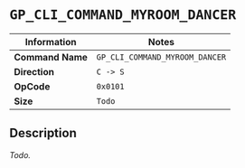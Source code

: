# `GP_CLI_COMMAND_MYROOM_DANCER`

| Information               | Notes |
|---                        |---    |
| **Command Name**          | `GP_CLI_COMMAND_MYROOM_DANCER` |
| **Direction**             | `C -> S` |
| **OpCode**                | `0x0101` |
| **Size**                  | `Todo` |

## Description

_Todo._
